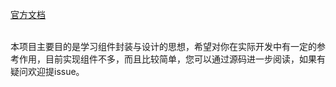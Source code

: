 
[官方文档](https://hardcoreaj.github.io/Grow-UI/)

<br />
本项目主要目的是学习组件封装与设计的思想，希望对你在实际开发中有一定的参考作用，目前实现组件不多，而且比较简单，您可以通过源码进一步阅读，如果有疑问欢迎提issue。



